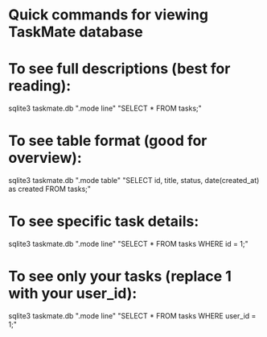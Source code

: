# Quick commands for viewing TaskMate database

# To see full descriptions (best for reading):
sqlite3 taskmate.db ".mode line" "SELECT * FROM tasks;"

# To see table format (good for overview):
sqlite3 taskmate.db ".mode table" "SELECT id, title, status, date(created_at) as created FROM tasks;"

# To see specific task details:
sqlite3 taskmate.db ".mode line" "SELECT * FROM tasks WHERE id = 1;"

# To see only your tasks (replace 1 with your user_id):
sqlite3 taskmate.db ".mode line" "SELECT * FROM tasks WHERE user_id = 1;"

